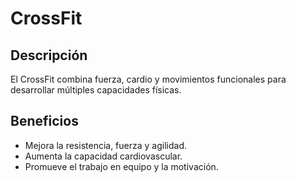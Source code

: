 # CrossFit

## Descripción
El CrossFit combina fuerza, cardio y movimientos funcionales para desarrollar múltiples capacidades físicas.

## Beneficios
- Mejora la resistencia, fuerza y agilidad.
- Aumenta la capacidad cardiovascular.
- Promueve el trabajo en equipo y la motivación.
